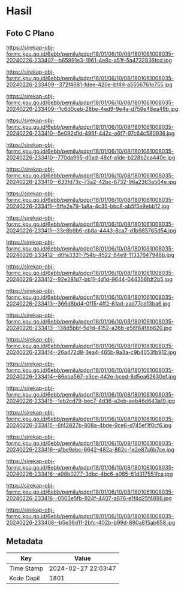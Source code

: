 # Hasil

## Foto C Plano

https://sirekap-obj-formc.kpu.go.id/6ebb/pemilu/pdpr/18/01/06/10/08/1801061008035-20240226-233407--b65991e3-1961-4e8c-a51f-5a4732836fcd.jpg

https://sirekap-obj-formc.kpu.go.id/6ebb/pemilu/pdpr/18/01/06/10/08/1801061008035-20240226-233409--372f4681-fdee-420e-bf49-a5506761e755.jpg

https://sirekap-obj-formc.kpu.go.id/6ebb/pemilu/pdpr/18/01/06/10/08/1801061008035-20240226-233409--1c6d0ceb-28be-4ed9-9e4a-d759e48ea49b.jpg

https://sirekap-obj-formc.kpu.go.id/6ebb/pemilu/pdpr/18/01/06/10/08/1801061008035-20240226-233410--5e092d1d-496f-442c-a6f7-97c64c580936.jpg

https://sirekap-obj-formc.kpu.go.id/6ebb/pemilu/pdpr/18/01/06/10/08/1801061008035-20240226-233410--770da995-d0ad-48cf-a1de-b228b2ca440e.jpg

https://sirekap-obj-formc.kpu.go.id/6ebb/pemilu/pdpr/18/01/06/10/08/1801061008035-20240226-233410--633fd73c-73a2-42bc-8732-96a2363a504e.jpg

https://sirekap-obj-formc.kpu.go.id/6ebb/pemilu/pdpr/18/01/06/10/08/1801061008035-20240226-233411--5ffe2e79-1a8a-4c35-bbc8-ab5f5e9ebb12.jpg

https://sirekap-obj-formc.kpu.go.id/6ebb/pemilu/pdpr/18/01/06/10/08/1801061008035-20240226-233411--33e8b9b6-cb8a-4443-8ca7-d1b985765d54.jpg

https://sirekap-obj-formc.kpu.go.id/6ebb/pemilu/pdpr/18/01/06/10/08/1801061008035-20240226-233412--d0fa3331-754b-4522-84e9-11337647948b.jpg

https://sirekap-obj-formc.kpu.go.id/6ebb/pemilu/pdpr/18/01/06/10/08/1801061008035-20240226-233412--92e281d7-bb11-4d1d-9644-044356fdf2b5.jpg

https://sirekap-obj-formc.kpu.go.id/6ebb/pemilu/pdpr/18/01/06/10/08/1801061008035-20240226-233413--366d8bd4-0f15-4ff2-81ad-aad77cd13ba6.jpg

https://sirekap-obj-formc.kpu.go.id/6ebb/pemilu/pdpr/18/01/06/10/08/1801061008035-20240226-233413--138d5bbf-5d1d-4152-a26b-e58f84f8b620.jpg

https://sirekap-obj-formc.kpu.go.id/6ebb/pemilu/pdpr/18/01/06/10/08/1801061008035-20240226-233414--26a472d8-3ea4-465b-9a3a-c9b4053fb912.jpg

https://sirekap-obj-formc.kpu.go.id/6ebb/pemilu/pdpr/18/01/06/10/08/1801061008035-20240226-233414--86eba567-e3ce-442e-bced-8d5ea62630ef.jpg

https://sirekap-obj-formc.kpu.go.id/6ebb/pemilu/pdpr/18/01/06/10/08/1801061008035-20240226-233415--1eb2cd79-bec7-4d36-a2eb-aeb46d643a19.jpg

https://sirekap-obj-formc.kpu.go.id/6ebb/pemilu/pdpr/18/01/06/10/08/1801061008035-20240226-233415--6f42827b-808a-4bde-9ce6-d745ef1f0cf6.jpg

https://sirekap-obj-formc.kpu.go.id/6ebb/pemilu/pdpr/18/01/06/10/08/1801061008035-20240226-233416--a1be9ebc-6642-482a-862c-1e2e87a6b7ce.jpg

https://sirekap-obj-formc.kpu.go.id/6ebb/pemilu/pdpr/18/01/06/10/08/1801061008035-20240226-233416--a98b0277-3dbc-4bc6-a085-61d317551fca.jpg

https://sirekap-obj-formc.kpu.go.id/6ebb/pemilu/pdpr/18/01/06/10/08/1801061008035-20240226-233416--0503e5fb-924f-4407-a876-e1f4d25f4896.jpg

https://sirekap-obj-formc.kpu.go.id/6ebb/pemilu/pdpr/18/01/06/10/08/1801061008035-20240226-233408--b5e36d11-2bfc-402b-b99d-890a815ab658.jpg


## Metadata

| Key        | Value               |
| ---------- | ------------------- |
| Time Stamp | 2024-02-27 22:03:47 |
| Kode Dapil | 1801                |



